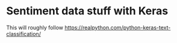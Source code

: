 # Sentiment data stuff with Keras

This will roughly follow https://realpython.com/python-keras-text-classification/
